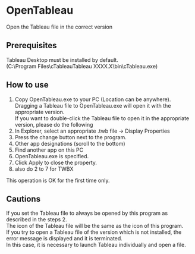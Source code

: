 # OpenTableau

  Open the Tableau file in the correct version
 
## Prerequisites

  Tableau Desktop must be installed by default.  
  (C:\\Program Files\cTableauTableau XXXX.X\bin\cTableau.exe)  

## How to use

  1. Copy OpenTableau.exe to your PC (Location can be anywhere).  
      Dragging a Tableau file to OpenTableau.exe will open it with the appropriate version.  
      If you want to double-click the Tableau file to open it in the appropriate version, please do the following  
  2. In Explorer, select an appropriate .twb file → Display Properties  
  3. Press the change button next to the program.  
  4. Other app designations (scroll to the bottom)  
  5. Find another app on this PC  
  6. OpenTableau.exe is specified.  
  7. Click Apply to close the property.  
  8. also do 2 to 7 for TWBX  
  
This operation is OK for the first time only.  

## Cautions

  If you set the Tableau file to always be opened by this program as described in the steps 2.  
  The icon of the Tableau file will be the same as the icon of this program.  
  If you try to open a Tableau file of the version which is not installed, the error message is displayed and it is terminated.  
  In this case, it is necessary to launch Tableau individually and open a file.  
